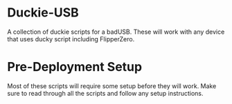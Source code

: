 # Duckie-USB
A collection of duckie scripts for a badUSB.
These will work with any device that uses ducky script including FlipperZero.

# Pre-Deployment Setup
Most of these scripts will require some setup before they will work.
Make sure to read through all the scripts and follow any setup instructions.
